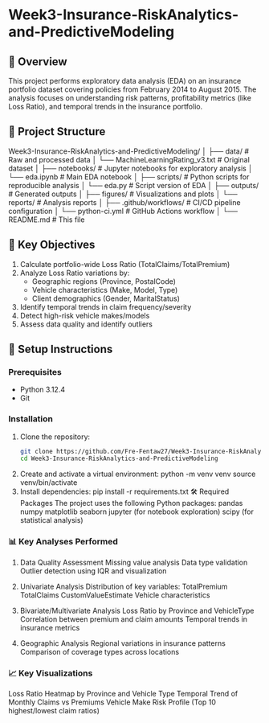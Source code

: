 # Week3-Insurance-RiskAnalytics-and-PredictiveModeling

## 📌 Overview

This project performs exploratory data analysis (EDA) on an insurance portfolio dataset covering policies from February 2014 to August 2015. The analysis focuses on understanding risk patterns, profitability metrics (like Loss Ratio), and temporal trends in the insurance portfolio.

## 📂 Project Structure

Week3-Insurance-RiskAnalytics-and-PredictiveModeling/
│
├── data/ # Raw and processed data
│ └── MachineLearningRating_v3.txt # Original dataset
│
├── notebooks/ # Jupyter notebooks for exploratory analysis
│ └── eda.ipynb # Main EDA notebook
│
├── scripts/ # Python scripts for reproducible analysis
│ └── eda.py # Script version of EDA
│
├── outputs/ # Generated outputs
│ ├── figures/ # Visualizations and plots
│ └── reports/ # Analysis reports
│
├── .github/workflows/ # CI/CD pipeline configuration
│ └── python-ci.yml # GitHub Actions workflow
│
└── README.md # This file

## 🎯 Key Objectives

1. Calculate portfolio-wide Loss Ratio (TotalClaims/TotalPremium)
2. Analyze Loss Ratio variations by:
   - Geographic regions (Province, PostalCode)
   - Vehicle characteristics (Make, Model, Type)
   - Client demographics (Gender, MaritalStatus)
3. Identify temporal trends in claim frequency/severity
4. Detect high-risk vehicle makes/models
5. Assess data quality and identify outliers

## 🔧 Setup Instructions

### Prerequisites

- Python 3.12.4
- Git

### Installation

1. Clone the repository:
   ```bash
   git clone https://github.com/Fre-Fentaw27/Week3-Insurance-RiskAnalytics-and-PredictiveModeling.git
   cd Week3-Insurance-RiskAnalytics-and-PredictiveModeling
   ```
2. Create and activate a virtual environment:
   python -m venv venv
   source venv/bin/activate
3. Install dependencies:
   pip install -r requirements.txt
   🛠️ Required Packages
   The project uses the following Python packages:
   pandas
   numpy
   matplotlib
   seaborn
   jupyter (for notebook exploration)
   scipy (for statistical analysis)

### 📊 Key Analyses Performed

1. Data Quality Assessment
   Missing value analysis
   Data type validation
   Outlier detection using IQR and visualization

2. Univariate Analysis
   Distribution of key variables:
   TotalPremium
   TotalClaims
   CustomValueEstimate
   Vehicle characteristics

3. Bivariate/Multivariate Analysis
   Loss Ratio by Province and VehicleType
   Correlation between premium and claim amounts
   Temporal trends in insurance metrics

4. Geographic Analysis
   Regional variations in insurance patterns
   Comparison of coverage types across locations

### 📈 Key Visualizations

Loss Ratio Heatmap by Province and Vehicle Type
Temporal Trend of Monthly Claims vs Premiums
Vehicle Make Risk Profile (Top 10 highest/lowest claim ratios)
